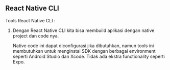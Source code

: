 ## React Native CLI

Tools React Native CLI :

1. Dengan React Native CLI kita bisa membuild aplikasi dengan native project dan code nya.

   Native code ini dapat diconfigurasi jika dibutuhkan, namun tools ini membutuhkan untuk menginstal SDK dengan berbagai environment seperti Android Studio dan Xcode. Tidak ada ekstra functionality seperti Expo.
